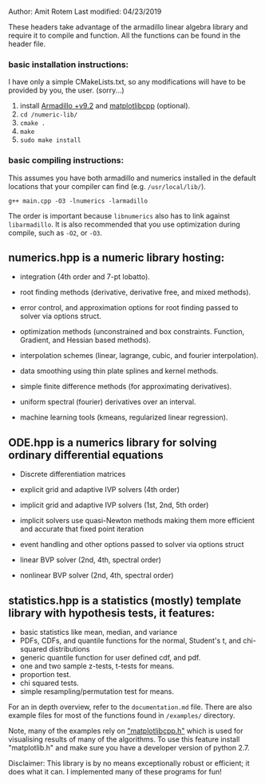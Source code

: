 Author: Amit Rotem
Last modified: 04/23/2019

These headers take advantage of the armadillo linear algebra library and require it to compile and function.
All the functions can be found in the header file.

### basic installation instructions:
I have only a simple CMakeLists.txt, so any modifications will have to be provided by you, the user. (sorry...)
1. install [Armadillo +v9.2](http://arma.sourceforge.net/) and [matplotlibcpp](https://github.com/lava/matplotlib-cpp) (optional).
1. `cd /numeric-lib/`
1. `cmake .`
1. `make`
1. `sudo make install`

### basic compiling instructions:
This assumes you have both armadillo and numerics installed in the default locations that your compiler can find (e.g. `/usr/local/lib/`).
```
g++ main.cpp -O3 -lnumerics -larmadillo
```
The order is important because `libnumerics` also has to link against `libarmadillo`. It is also recommended that you use optimization during compile, such as `-O2`, or `-O3`.

## numerics.hpp is a numeric library hosting:
* integration (4th order and 7-pt lobatto).

* root finding methods (derivative, derivative free, and mixed methods).
* error control, and approximation options for root finding passed to solver via options struct.

* optimization methods (unconstrained and box constraints. Function, Gradient, and Hessian based methods).

* interpolation schemes (linear, lagrange, cubic, and fourier interpolation).

* data smoothing using thin plate splines and kernel methods.

* simple finite difference methods (for approximating derivatives).
* uniform spectral (fourier) derivatives over an interval.

* machine learning tools (kmeans, regularized linear regression).

## ODE.hpp is a numerics library for solving ordinary differential equations
* Discrete differentiation matrices
* explicit grid and adaptive IVP solvers (4th order)
* implicit grid and adaptive IVP solvers (1st, 2nd, 5th order)
* implicit solvers use quasi-Newton methods making them more efficient and accurate that fixed point iteration
* event handling and other options passed to solver via options struct

* linear BVP solver (2nd, 4th, spectral order)
* nonlinear BVP solver (2nd, 4th, spectral order)

## statistics.hpp is a statistics (mostly) template library with hypothesis tests, it features:
* basic statistics like mean, median, and variance
* PDFs, CDFs, and quantile functions for the normal, Student's t, and chi-squared distributions
* generic quantile function for user defined cdf, and pdf.
* one and two sample z-tests, t-tests for means.
* proportion test.
* chi squared tests.
* simple resampling/permutation test for means.

For an in depth overview, refer to the `documentation.md` file. There are also example files for most of the functions found in `/examples/` directory.

Note, many of the examples rely on ["matplotlibcpp.h"](https://github.com/lava/matplotlib-cpp) which is used for visualising results of many of the algorithms. To use this feature install "matplotlib.h" and make sure you have a developer version of python 2.7.

Disclaimer: This library is by no means exceptionally robust or efficient; it does what it can. I implemented many of these programs for fun!
